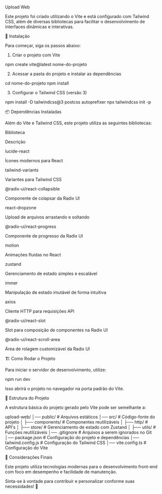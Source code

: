 Upload Web

Este projeto foi criado utilizando o Vite e está configurado com Tailwind CSS, além de diversas bibliotecas para facilitar o desenvolvimento de interfaces dinâmicas e interativas.

🚀 Instalação

Para começar, siga os passos abaixo:

1. Criar o projeto com Vite

npm create vite@latest nome-do-projeto

2. Acessar a pasta do projeto e instalar as dependências

cd nome-do-projeto
npm install

3. Configurar o Tailwind CSS (versão 3)

npm install -D tailwindcss@3 postcss autoprefixer
npx tailwindcss init -p

📦 Dependências Instaladas

Além do Vite e Tailwind CSS, este projeto utiliza as seguintes bibliotecas:

Biblioteca

Descrição

lucide-react

Ícones modernos para React

tailwind-variants

Variantes para Tailwind CSS

@radix-ui/react-collapsible

Componente de colapsar da Radix UI

react-dropzone

Upload de arquivos arrastando e soltando

@radix-ui/react-progress

Componente de progresso da Radix UI

motion

Animações fluidas no React

zustand

Gerenciamento de estado simples e escalável

immer

Manipulação de estado imutável de forma intuitiva

axios

Cliente HTTP para requisições API

@radix-ui/react-slot

Slot para composição de componentes na Radix UI

@radix-ui/react-scroll-area

Área de rolagem customizável da Radix UI

🏗️ Como Rodar o Projeto

Para iniciar o servidor de desenvolvimento, utilize:

npm run dev

Isso abrirá o projeto no navegador na porta padrão do Vite.

📂 Estrutura do Projeto

A estrutura básica do projeto gerado pelo Vite pode ser semelhante a:

upload-web/
│── public/             # Arquivos estáticos
│── src/                # Código-fonte do projeto
│   ├── components/     # Componentes reutilizáveis
│   ├── http/           # API's
│   ├── store/          # Gerenciamento de estado com Zustand
│   ├── utils/          # Funções reutilizáveis
│── .gitignore          # Arquivos a serem ignorados no Git
│── package.json        # Configuração do projeto e dependências
│── tailwind.config.js  # Configuração do Tailwind CSS
│── vite.config.ts      # Configuração do Vite

📌 Considerações Finais

Este projeto utiliza tecnologias modernas para o desenvolvimento front-end com foco em desempenho e facilidade de manutenção.

Sinta-se à vontade para contribuir e personalizar conforme suas necessidades! 🚀